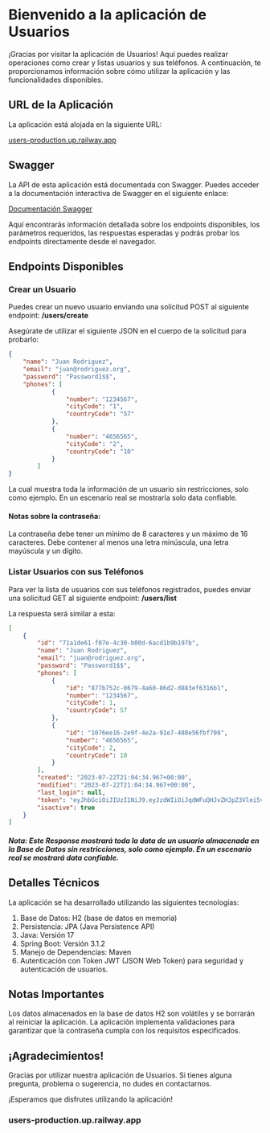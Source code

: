 # Bienvenido a la aplicación de Usuarios

¡Gracias por visitar la aplicación de Usuarios! Aquí puedes realizar operaciones como crear y listas usuarios y sus teléfonos. A continuación, te proporcionamos información sobre cómo utilizar la aplicación y las funcionalidades disponibles.

## URL de la Aplicación

La aplicación está alojada en la siguiente URL:

[users-production.up.railway.app](https://users-production.up.railway.app)

## Swagger

La API de esta aplicación está documentada con Swagger. Puedes acceder a la documentación interactiva de Swagger en el siguiente enlace:

[Documentación Swagger](https://users-production.up.railway.app/doc/swagger-ui/index.html)

Aquí encontrarás información detallada sobre los endpoints disponibles, los parámetros requeridos, las respuestas esperadas y podrás probar los endpoints directamente desde el navegador.

## Endpoints Disponibles

### Crear un Usuario

Puedes crear un nuevo usuario enviando una solicitud POST al siguiente endpoint: **/users/create**

Asegúrate de utilizar el siguiente JSON en el cuerpo de la solicitud para probarlo:

```json
{
    "name": "Juan Rodriguez",
    "email": "juan@rodriguez.org",
    "password": "Password1$$",
    "phones": [
            {
                "number": "1234567",
                "cityCode": "1",
                "countryCode": "57"
            },
            {
                "number": "4656565",
                "cityCode": "2",
                "countryCode": "10"
            }
        ]
}
```
La cual muestra toda la información de un usuario sin restricciones, solo como ejemplo. En un escenario real se mostraría solo data confiable.

#### Notas sobre la contraseña:

La contraseña debe tener un mínimo de 8 caracteres y un máximo de 16 caracteres.
Debe contener al menos una letra minúscula, una letra mayúscula y un dígito.

### Listar Usuarios con sus Teléfonos

Para ver la lista de usuarios con sus teléfonos registrados, puedes enviar una solicitud GET al siguiente endpoint: **/users/list**

La respuesta será similar a esta:

```json
[
    {
        "id": "71a1de61-f07e-4c30-b00d-6acd1b9b197b",
        "name": "Juan Rodriguez",
        "email": "juan@rodriguez.org",
        "password": "Password1$$",
        "phones": [
            {
                "id": "877b752c-0679-4a60-86d2-d883ef6316b1",
                "number": "1234567",
                "cityCode": 1,
                "countryCode": 57
            },
            {
                "id": "1076ee16-2e9f-4e2a-91e7-488e56fbf708",
                "number": "4656565",
                "cityCode": 2,
                "countryCode": 10
            }
        ],
        "created": "2023-07-22T21:04:34.967+00:00",
        "modified": "2023-07-22T21:04:34.967+00:00",
        "last_login": null,
        "token": "eyJhbGciOiJIUzI1NiJ9.eyJzdWIiOiJqdWFuQHJvZHJpZ3Vlei5vcmciLCJpYXQiOjE2OTAwNTk4NzUsImV4cCI6MTY5MDE0NjI3NX0.SOf3_wTA_3Pmx7AX_szBinbOuKu34PgIpj2MrAEzIQ0",
        "isactive": true
    }
]
```

##### Nota: Este Response mostrará toda la data de un usuario almacenada en la Base de Datos sin restricciones, solo como ejemplo. En un escenario real se mostrará data confiable.

## Detalles Técnicos

La aplicación se ha desarrollado utilizando las siguientes tecnologías:

1. Base de Datos: H2 (base de datos en memoria)
2. Persistencia: JPA (Java Persistence API)
3. Java: Versión 17
4. Spring Boot: Versión 3.1.2
5. Manejo de Dependencias: Maven
6. Autenticación con Token JWT (JSON Web Token) para seguridad y autenticación de usuarios.

## Notas Importantes

Los datos almacenados en la base de datos H2 son volátiles y se borrarán al reiniciar la aplicación.
La aplicación implementa validaciones para garantizar que la contraseña cumpla con los requisitos especificados.

## ¡Agradecimientos!

Gracias por utilizar nuestra aplicación de Usuarios. Si tienes alguna pregunta, problema o sugerencia, no dudes en contactarnos.

¡Esperamos que disfrutes utilizando la aplicación!

### users-production.up.railway.app
